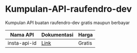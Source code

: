 # Kumpulan-API-raufendro-dev
Kumpulan API buatan raufendro-dev gratis maupun berbayar

| Nama API | Dokumentasi  | Harga  |
| ------- | --- | --- |
| insta-api-id | [Link](https://github.com/raufendro-dev/Kumpulan-API-raufendro-dev/blob/main/insta-api-id.txt) | Gratis |
